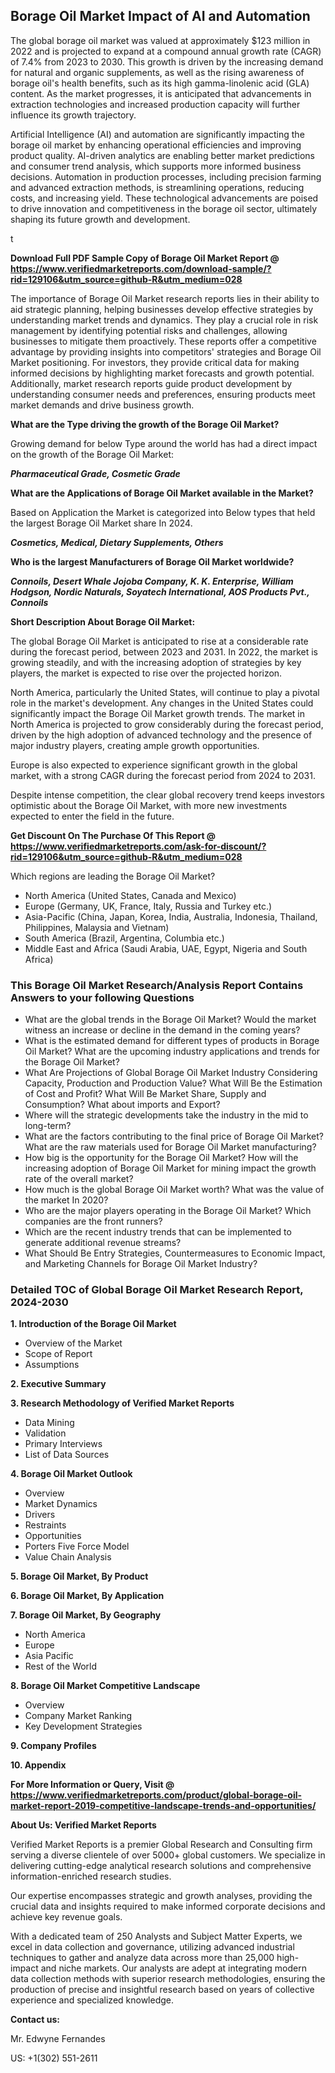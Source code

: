 <h2>Borage Oil Market Impact of AI and Automation</h2><p>The global borage oil market was valued at approximately $123 million in 2022 and is projected to expand at a compound annual growth rate (CAGR) of 7.4% from 2023 to 2030. This growth is driven by the increasing demand for natural and organic supplements, as well as the rising awareness of borage oil's health benefits, such as its high gamma-linolenic acid (GLA) content. As the market progresses, it is anticipated that advancements in extraction technologies and increased production capacity will further influence its growth trajectory.</p><p>Artificial Intelligence (AI) and automation are significantly impacting the borage oil market by enhancing operational efficiencies and improving product quality. AI-driven analytics are enabling better market predictions and consumer trend analysis, which supports more informed business decisions. Automation in production processes, including precision farming and advanced extraction methods, is streamlining operations, reducing costs, and increasing yield. These technological advancements are poised to drive innovation and competitiveness in the borage oil sector, ultimately shaping its future growth and development.</p>t</p><p id="" class=""><strong>Download Full PDF Sample Copy of Borage Oil Market Report @ <a href="https://www.verifiedmarketreports.com/download-sample/?rid=129106&utm_source=github-R&utm_medium=028" target="_blank">https://www.verifiedmarketreports.com/download-sample/?rid=129106&utm_source=github-R&utm_medium=028</a></strong></p><p>The importance of&nbsp;Borage Oil Market research reports lies in their ability to aid strategic planning, helping businesses develop effective strategies by understanding market trends and dynamics. They play a crucial role in risk management by identifying potential risks and challenges, allowing businesses to mitigate them proactively. These reports offer a competitive advantage by providing insights into competitors' strategies and Borage Oil Market positioning. For investors, they provide critical data for making informed decisions by highlighting market forecasts and growth potential. Additionally, market research reports guide product development by understanding consumer needs and preferences, ensuring products meet market demands and drive business growth.</p><p><strong>What are the&nbsp;Type driving the growth of the Borage Oil Market?</strong></p><p id="" class="">Growing demand for below Type around the world has had a direct impact on the growth of the Borage Oil Market:</p><em><strong>Pharmaceutical Grade, Cosmetic Grade</strong></em></p><strong>What are the&nbsp;Applications&nbsp;of Borage Oil Market available in the Market?</strong></p><p id="" class="">Based on Application the Market is categorized into Below types that held the largest Borage Oil Market share In 2024.</p><em><strong>Cosmetics, Medical, Dietary Supplements, Others</strong></em></p><strong>Who is the largest Manufacturers of Borage Oil Market worldwide?</strong></p><p><em><strong>Connoils, Desert Whale Jojoba Company, K. K. Enterprise, William Hodgson, Nordic Naturals, Soyatech International, AOS Products Pvt., Connoils</strong></em></p><p id="" class=""><strong>Short Description About Borage Oil Market:</strong></p><p>The global Borage Oil Market is anticipated to rise at a considerable rate during the forecast period, between 2023 and 2031. In 2022, the market is growing steadily, and with the increasing adoption of strategies by key players, the market is expected to rise over the projected horizon.</p><p>North America, particularly the United States, will continue to play a pivotal role in the market's development. Any changes in the United States could significantly impact the Borage Oil Market growth trends. The market in North America is projected to grow considerably during the forecast period, driven by the high adoption of advanced technology and the presence of major industry players, creating ample growth opportunities.</p><p>Europe is also expected to experience significant growth in the global market, with a strong CAGR during the forecast period from 2024 to 2031.</p><p>Despite intense competition, the clear global recovery trend keeps investors optimistic about the Borage Oil Market, with more new investments expected to enter the field in the future.</p><p id="" class=""><strong>Get Discount On The Purchase Of This Report @ <a href="https://www.verifiedmarketreports.com/ask-for-discount/?rid=129106&utm_source=github-R&utm_medium=028" target="_blank">https://www.verifiedmarketreports.com/ask-for-discount/?rid=129106&utm_source=github-R&utm_medium=028</a></strong></p>Which regions are leading the Borage Oil Market?</p><ul><li>North America (United States, Canada and Mexico)</li><li>Europe (Germany, UK, France, Italy, Russia and Turkey etc.)</li><li>Asia-Pacific (China, Japan, Korea, India, Australia, Indonesia, Thailand, Philippines, Malaysia and Vietnam)</li><li>South America (Brazil, Argentina, Columbia etc.)</li><li>Middle East and Africa (Saudi Arabia, UAE, Egypt, Nigeria and South Africa)</li></ul><h3 id="" class="">This Borage Oil Market Research/Analysis Report Contains Answers to your following Questions</h3><ul><li>What are the global trends in the Borage Oil Market? Would the market witness an increase or decline in the demand in the coming years?</li><li>What is the estimated demand for different types of products in Borage Oil Market? What are the upcoming industry applications and trends for the Borage Oil Market?</li><li>What Are Projections of Global Borage Oil Market Industry Considering Capacity, Production and Production Value? What Will Be the Estimation of Cost and Profit? What Will Be Market Share, Supply and Consumption? What about imports and Export?</li><li>Where will the strategic developments take the industry in the mid to long-term?</li><li>What are the factors contributing to the final price of Borage Oil Market? What are the raw materials used for Borage Oil Market manufacturing?</li><li>How big is the opportunity for the Borage Oil Market? How will the increasing adoption of Borage Oil Market for mining impact the growth rate of the overall market?</li><li>How much is the global Borage Oil Market worth? What was the value of the market In 2020?</li><li>Who are the major players operating in the Borage Oil Market? Which companies are the front runners?</li><li>Which are the recent industry trends that can be implemented to generate additional revenue streams?</li><li>What Should Be Entry Strategies, Countermeasures to Economic Impact, and Marketing Channels for Borage Oil Market Industry?</li></ul><h3 id="" class="">Detailed TOC of Global Borage Oil Market Research Report, 2024-2030</h3><p id="" class=""><strong>1. Introduction of the Borage Oil Market</strong></p><ul><li>Overview of the Market</li><li>Scope of Report</li><li>Assumptions</li></ul><p id="" class=""><strong>2. Executive Summary</strong></p><p id="" class=""><strong>3. Research Methodology of Verified Market Reports</strong></p><ul><li>Data Mining</li><li>Validation</li><li>Primary Interviews</li><li>List of Data Sources</li></ul><p id="" class=""><strong>4. Borage Oil Market Outlook</strong></p><ul><li>Overview</li><li>Market Dynamics</li><li>Drivers</li><li>Restraints</li><li>Opportunities</li><li>Porters Five Force Model</li><li>Value Chain Analysis</li></ul><p id="" class=""><strong>5. Borage Oil Market, By Product</strong></p><p id="" class=""><strong>6. Borage Oil Market, By Application</strong></p><p id="" class=""><strong>7. Borage Oil Market, By Geography</strong></p><ul><li>North America</li><li>Europe</li><li>Asia Pacific</li><li>Rest of the World</li></ul><p id="" class=""><strong>8. Borage Oil Market Competitive Landscape</strong></p><ul><li>Overview</li><li>Company Market Ranking</li><li>Key Development Strategies</li></ul><p id="" class=""><strong>9. Company Profiles</strong></p><p id="" class=""><strong>10. Appendix</strong></p><p id="" class=""><strong>For More Information or Query, Visit @ <a href="https://www.verifiedmarketreports.com/product/global-borage-oil-market-report-2019-competitive-landscape-trends-and-opportunities/" target="_blank">https://www.verifiedmarketreports.com/product/global-borage-oil-market-report-2019-competitive-landscape-trends-and-opportunities/</a></strong></p><p id="" class=""><strong>About Us: Verified Market Reports</strong></p><p id="" class="">Verified Market Reports is a premier Global Research and Consulting firm serving a diverse clientele of over 5000+ global customers. We specialize in delivering cutting-edge analytical research solutions and comprehensive information-enriched research studies.</p><p id="" class="">Our expertise encompasses strategic and growth analyses, providing the crucial data and insights required to make informed corporate decisions and achieve key revenue goals.</p><p id="" class="">With a dedicated team of 250 Analysts and Subject Matter Experts, we excel in data collection and governance, utilizing advanced industrial techniques to gather and analyze data across more than 25,000 high-impact and niche markets. Our analysts are adept at integrating modern data collection methods with superior research methodologies, ensuring the production of precise and insightful research based on years of collective experience and specialized knowledge.</p><p id="" class=""><strong>Contact us:</strong></p><p id="" class="">Mr. Edwyne Fernandes</p><p id="" class="">US: +1(302) 551-2611</p>